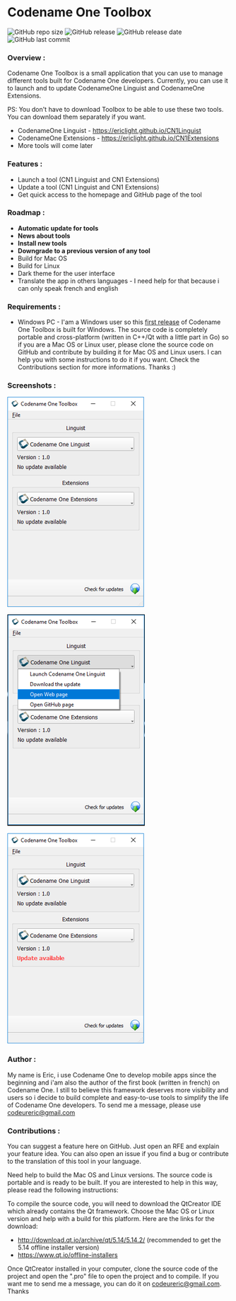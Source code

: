 # Codename One Toolbox

![GitHub repo size](https://img.shields.io/github/repo-size/ericlight/CN1Toolbox?style=plastic)
![GitHub release](https://img.shields.io/github/v/release/ericlight/CN1Toolbox?style=plastic)
![GitHub release date](https://img.shields.io/github/release-date/ericlight/CN1Toolbox?style=plastic)
![GitHub last commit](https://img.shields.io/github/last-commit/ericlight/CN1Toolbox?color=red&style=plastic)

### Overview :
Codename One Toolbox is a small application that you can use to manage different tools built for Codename One developers. Currently, you can use it to launch and to update CodenameOne Linguist and CodenameOne Extensions.

PS: You don't have to download Toolbox to be able to use these two tools. You can download them separately if you want.
- CodenameOne Linguist - https://ericlight.github.io/CN1Linguist
- CodenameOne Extensions - https://ericlight.github.io/CN1Extensions
- More tools will come later

### Features :
- Launch a tool (CN1 Linguist and CN1 Extensions)
- Update a tool (CN1 Linguist and CN1 Extensions)
- Get quick access to the homepage and GitHub page of the tool

### Roadmap :
- **Automatic update for tools**
- **News about tools**
- **Install new tools**
- **Downgrade to a previous version of any tool**
- Build for Mac OS
- Build for Linux
- Dark theme for the user interface
- Translate the app in others languages - I need help for that because i can only speak french and english

### Requirements :
- Windows PC - I'am a Windows user so this [first release](https://github.com/ericlight/CN1Toolbox/releases/download/1.0/CN1Toolbox-1.0-windows-x64.zip) of Codename One Toolbox is built for Windows. The source code is completely portable and cross-platform (written in C++/Qt with a little part in Go) so if you are a Mac OS or Linux user, please clone the source code on GitHub and contribute by building it for Mac OS and Linux users. I can help you with some instructions to do it if you want. Check the Contributions section for more informations. Thanks :)

### Screenshots :
![Image](screenshots/s1.png "")

![Image](screenshots/s2.png "")

![Image](screenshots/s3.png "")

### Author :
My name is Eric, i use Codename One to develop mobile apps since the beginning and i'am also the author of the first book (written in french) on Codename One. I still to believe this framework deserves more visibility and users so i decide to build complete and easy-to-use tools to simplify the life of Codename One developers. 
 To send me a message, please use [codeureric@gmail.com](mailto:codeureric@gmail.com)

### Contributions :
You can suggest a feature here on GitHub. Just open an RFE and explain your feature idea. You can also open an issue if you find a bug or contribute to the translation of this tool in your language.

Need help to build the Mac OS and Linux versions. The source code is portable and is ready to be built. If you are interested to help in this way, please read the following instructions:

To compile the source code, you will need to download the QtCreator IDE which already contains the Qt framework. Choose the Mac OS or Linux version and help with a build for this platform. Here are the links for the download:
- http://download.qt.io/archive/qt/5.14/5.14.2/ (recommended to get the 5.14 offline installer version)
- https://www.qt.io/offline-installers

Once QtCreator installed in your computer, clone the source code of the project and open the ".pro" file to open the project and to compile. If you want me to send me a message, you can do it on [codeureric@gmail.com](mailto:codeureric@gmail.com). Thanks